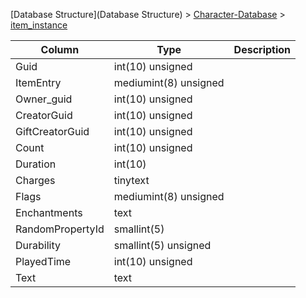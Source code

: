 [Database Structure](Database Structure) > [Character-Database](Character-Database) > [item_instance](item_instance)

Column | Type | Description
--- | --- | ---
Guid | int(10) unsigned | 
ItemEntry | mediumint(8) unsigned | 
Owner_guid | int(10) unsigned | 
CreatorGuid | int(10) unsigned | 
GiftCreatorGuid | int(10) unsigned | 
Count | int(10) unsigned | 
Duration | int(10) | 
Charges | tinytext | 
Flags | mediumint(8) unsigned | 
Enchantments | text | 
RandomPropertyId | smallint(5) | 
Durability | smallint(5) unsigned | 
PlayedTime | int(10) unsigned | 
Text | text | 

